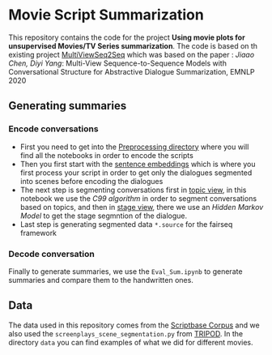 # Movie Script Summarization

This repository contains the code for the project **Using movie plots for unsupervised Movies/TV Series summarization**.
The code is based on th existing project [MultiViewSeq2Seq](https://github.com/GT-SALT/Multi-View-Seq2Seq) which was based on the paper : *Jiaao Chen, Diyi Yang*: Multi-View Sequence-to-Sequence Models with Conversational Structure for Abstractive Dialogue Summarization, EMNLP 2020

## Generating summaries

### Encode conversations

- First you need to get into the [Preprocessing directory](./Preprocessing) where you will find all the notebooks in order to encode the scripts
- Then you first start with the [sentence embeddings](Preprocessing/Sentence_Embeddings.ipynb) which is where you first process your script in order to get only the dialogues segmented into scenes before encoding the dialogues
- The next step is segmenting conversations first in [topic view](Preprocessing/Topic_Segment.ipynb), in this notebook we use the *C99 algorithm* in order to segment conversations based on topics, and then in [stage view](Preprocessing/Stage_Segmentation.ipynb), there we use an *Hidden Markov Model* to get the stage segmntion of the dialogue. 
- Last step is generating segmented data `*.source` for the fairseq framework 

### Decode conversation 
Finally to generate summaries, we use the `Eval_Sum.ipynb` to generate summaries and compare them to the handwritten ones. 

## Data 

The data used in this repository comes from the [Scriptbase Corpus](https://github.com/EdinburghNLP/scriptbase) and we also used the `screenplays_scene_segmentation.py` from [TRIPOD](https://github.com/ppapalampidi/TRIPOD).
In the directory `data` you can find examples of what we did for different movies. 



